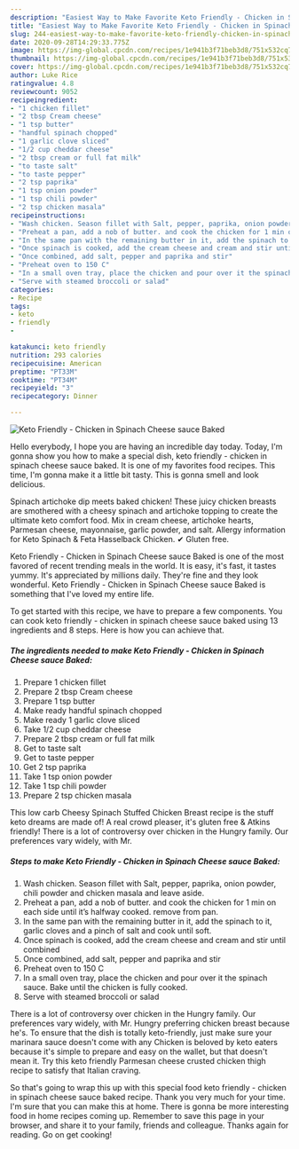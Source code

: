 ```yaml
---
description: "Easiest Way to Make Favorite Keto Friendly - Chicken in Spinach Cheese sauce Baked"
title: "Easiest Way to Make Favorite Keto Friendly - Chicken in Spinach Cheese sauce Baked"
slug: 244-easiest-way-to-make-favorite-keto-friendly-chicken-in-spinach-cheese-sauce-baked
date: 2020-09-28T14:29:33.775Z
image: https://img-global.cpcdn.com/recipes/1e941b3f71beb3d8/751x532cq70/keto-friendly-chicken-in-spinach-cheese-sauce-baked-recipe-main-photo.jpg
thumbnail: https://img-global.cpcdn.com/recipes/1e941b3f71beb3d8/751x532cq70/keto-friendly-chicken-in-spinach-cheese-sauce-baked-recipe-main-photo.jpg
cover: https://img-global.cpcdn.com/recipes/1e941b3f71beb3d8/751x532cq70/keto-friendly-chicken-in-spinach-cheese-sauce-baked-recipe-main-photo.jpg
author: Luke Rice
ratingvalue: 4.8
reviewcount: 9052
recipeingredient:
- "1 chicken fillet"
- "2 tbsp Cream cheese"
- "1 tsp butter"
- "handful spinach chopped"
- "1 garlic clove sliced"
- "1/2 cup cheddar cheese"
- "2 tbsp cream or full fat milk"
- "to taste salt"
- "to taste pepper"
- "2 tsp paprika"
- "1 tsp onion powder"
- "1 tsp chili powder"
- "2 tsp chicken masala"
recipeinstructions:
- "Wash chicken. Season fillet with Salt, pepper, paprika, onion powder, chili powder and chicken masala and leave aside."
- "Preheat a pan, add a nob of butter. and cook the chicken for 1 min on each side until it’s halfway cooked. remove from pan."
- "In the same pan with the remaining butter in it, add the spinach to it, garlic cloves and a pinch of salt and cook until soft."
- "Once spinach is cooked, add the cream cheese and cream and stir until combined"
- "Once combined, add salt, pepper and paprika and stir"
- "Preheat oven to 150 C"
- "In a small oven tray, place the chicken and pour over it the spinach sauce. Bake until the chicken is fully cooked."
- "Serve with steamed broccoli or salad"
categories:
- Recipe
tags:
- keto
- friendly
- 

katakunci: keto friendly  
nutrition: 293 calories
recipecuisine: American
preptime: "PT33M"
cooktime: "PT34M"
recipeyield: "3"
recipecategory: Dinner

---
```



![Keto Friendly - Chicken in Spinach Cheese sauce Baked](https://img-global.cpcdn.com/recipes/1e941b3f71beb3d8/751x532cq70/keto-friendly-chicken-in-spinach-cheese-sauce-baked-recipe-main-photo.jpg)

Hello everybody, I hope you are having an incredible day today. Today, I'm gonna show you how to make a special dish, keto friendly - chicken in spinach cheese sauce baked. It is one of my favorites food recipes. This time, I'm gonna make it a little bit tasty. This is gonna smell and look delicious.

Spinach artichoke dip meets baked chicken! These juicy chicken breasts are smothered with a cheesy spinach and artichoke topping to create the ultimate keto comfort food. Mix in cream cheese, artichoke hearts, Parmesan cheese, mayonnaise, garlic powder, and salt. Allergy information for Keto Spinach &amp; Feta Hasselback Chicken. ✔ Gluten free.

Keto Friendly - Chicken in Spinach Cheese sauce Baked is one of the most favored of recent trending meals in the world. It is easy, it's fast, it tastes yummy. It's appreciated by millions daily. They're fine and they look wonderful. Keto Friendly - Chicken in Spinach Cheese sauce Baked is something that I've loved my entire life.


To get started with this recipe, we have to prepare a few components. You can cook keto friendly - chicken in spinach cheese sauce baked using 13 ingredients and 8 steps. Here is how you can achieve that.

<!--inarticleads1-->

##### The ingredients needed to make Keto Friendly - Chicken in Spinach Cheese sauce Baked:

1. Prepare 1 chicken fillet
1. Prepare 2 tbsp Cream cheese
1. Prepare 1 tsp butter
1. Make ready handful spinach chopped
1. Make ready 1 garlic clove sliced
1. Take 1/2 cup cheddar cheese
1. Prepare 2 tbsp cream or full fat milk
1. Get to taste salt
1. Get to taste pepper
1. Get 2 tsp paprika
1. Take 1 tsp onion powder
1. Take 1 tsp chili powder
1. Prepare 2 tsp chicken masala


This low carb Cheesy Spinach Stuffed Chicken Breast recipe is the stuff keto dreams are made of! A real crowd pleaser, it&#39;s gluten free &amp; Atkins friendly! There is a lot of controversy over chicken in the Hungry family. Our preferences vary widely, with Mr. 

<!--inarticleads2-->

##### Steps to make Keto Friendly - Chicken in Spinach Cheese sauce Baked:

1. Wash chicken. Season fillet with Salt, pepper, paprika, onion powder, chili powder and chicken masala and leave aside.
1. Preheat a pan, add a nob of butter. and cook the chicken for 1 min on each side until it’s halfway cooked. remove from pan.
1. In the same pan with the remaining butter in it, add the spinach to it, garlic cloves and a pinch of salt and cook until soft.
1. Once spinach is cooked, add the cream cheese and cream and stir until combined
1. Once combined, add salt, pepper and paprika and stir
1. Preheat oven to 150 C
1. In a small oven tray, place the chicken and pour over it the spinach sauce. Bake until the chicken is fully cooked.
1. Serve with steamed broccoli or salad


There is a lot of controversy over chicken in the Hungry family. Our preferences vary widely, with Mr. Hungry preferring chicken breast because he&#39;s. To ensure that the dish is totally keto-friendly, just make sure your marinara sauce doesn&#39;t come with any Chicken is beloved by keto eaters because it&#39;s simple to prepare and easy on the wallet, but that doesn&#39;t mean it. Try this keto friendly Parmesan cheese crusted chicken thigh recipe to satisfy that Italian craving. 

So that's going to wrap this up with this special food keto friendly - chicken in spinach cheese sauce baked recipe. Thank you very much for your time. I'm sure that you can make this at home. There is gonna be more interesting food in home recipes coming up. Remember to save this page in your browser, and share it to your family, friends and colleague. Thanks again for reading. Go on get cooking!

